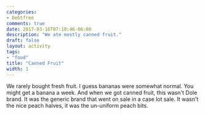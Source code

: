 ```yaml
---
categories:
- Debtfree
comments: true
date: 2017-03-16T07:10:46-06:00
description: "We ate mostly canned fruit."
draft: false
layout: activity
tags:
- "food"
title: "Canned Fruit"
width: 1
---
```


We rarely bought fresh fruit.  I guess bananas were somewhat normal.  You might get a banana a week.  And when we got canned fruit, this wasn't Dole brand.  It was the generic brand that went on sale in a case lot sale.  It wasn't the nice peach halves, it was the un-uniform peach bits.


